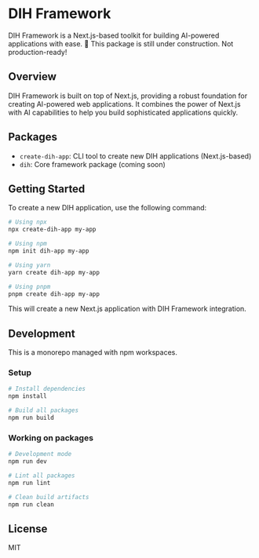 # DIH Framework

DIH Framework is a Next.js-based toolkit for building AI-powered applications with ease.
🚧 This package is still under construction. Not production-ready!

## Overview

DIH Framework is built on top of Next.js, providing a robust foundation for creating AI-powered web applications. It combines the power of Next.js with AI capabilities to help you build sophisticated applications quickly.

## Packages

- `create-dih-app`: CLI tool to create new DIH applications (Next.js-based)
- `dih`: Core framework package (coming soon)

## Getting Started

To create a new DIH application, use the following command:

```bash
# Using npx
npx create-dih-app my-app

# Using npm
npm init dih-app my-app

# Using yarn
yarn create dih-app my-app

# Using pnpm
pnpm create dih-app my-app
```

This will create a new Next.js application with DIH Framework integration.

## Development

This is a monorepo managed with npm workspaces.

### Setup

```bash
# Install dependencies
npm install

# Build all packages
npm run build
```

### Working on packages

```bash
# Development mode
npm run dev

# Lint all packages
npm run lint

# Clean build artifacts
npm run clean
```

## License

MIT 